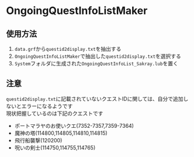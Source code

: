 # OngoingQuestInfoListMaker

## 使用方法
1. `data.grf`から`questid2display.txt`を抽出する
2. `OngoingQuestInfoListMaker`で抽出した`questid2display.txt`を選択する
3. `System`フォルダに生成された`OngoingQuestInfoList_Sakray.lub`を置く

## 注意
`questid2display.txt`に記載されていないクエストIDに関しては、自分で追加しないとエラーになるようです  
現状把握しているのは下記のクエストです  
* ポートマラヤのお使いクエ(7352-7357,7359-7364)
* 魔神の塔(114800,114805,114810,114815)
* 飛行船襲撃(120200)
* 呪いの剣士(114750,114755,114765)